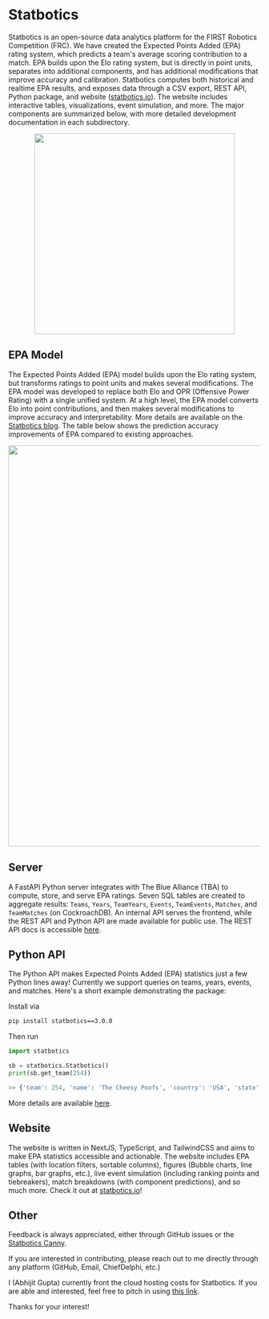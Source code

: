 # Statbotics

Statbotics is an open-source data analytics platform for the FIRST Robotics Competition (FRC). We have created the Expected Points Added (EPA) rating system, which predicts a team's average scoring contribution to a match. EPA builds upon the Elo rating system, but is directly in point units, separates into additional components, and has additional modifications that improve accuracy and calibration. Statbotics computes both historical and realtime EPA results, and exposes data through a CSV export, REST API, Python package, and website ([statbotics.io](https://www.statbotics.io)). The website includes interactive tables, visualizations, event simulation, and more. The major components are summarized below, with more detailed development documentation in each subdirectory.

<p width="100%" align="center">
  <img src="https://user-images.githubusercontent.com/16708871/212447884-68af251c-0813-4542-a81f-1a63c1388a69.png" width=400 />
</p>

## EPA Model

The Expected Points Added (EPA) model builds upon the Elo rating system, but transforms ratings to point units and makes several modifications. The EPA model was developed to replace both Elo and OPR (Offensive Power Rating) with a single unified system. At a high level, the EPA model converts Elo into point contributions, and then makes several modifications to improve accuracy and interpretability. More details are available on the [Statbotics blog](https://www.statbotics.io/blog/epa). The table below shows the prediction accuracy improvements of EPA compared to existing approaches.

<p width="100%" align="center">
  <img src="https://user-images.githubusercontent.com/16708871/212448401-676284d9-de76-4153-9532-05b9ba493a60.png" width=800 />
</p>

## Server

A FastAPI Python server integrates with The Blue Alliance (TBA) to compute, store, and serve EPA ratings. Seven SQL tables are created to aggregate results: `Teams`, `Years`, `TeamYears`, `Events`, `TeamEvents`, `Matches`, and `TeamMatches` (on CockroachDB). An internal API serves the frontend, while the REST API and Python API are made available for public use. The REST API docs is accessible [here](https://www.statbotics.io/api/rest).

## Python API

The Python API makes Expected Points Added (EPA) statistics just a few Python lines away! Currently we support queries on teams, years, events, and matches. Here's a short example demonstrating the package:

Install via

```bash
pip install statbotics==3.0.0
```

Then run

```python
import statbotics

sb = statbotics.Statbotics()
print(sb.get_team(254))

>> {'team': 254, 'name': 'The Cheesy Poofs', 'country': 'USA', 'state': 'CA', 'district': None, 'rookie_year': 1999, 'active': True, 'record': {'wins': 808, 'losses': 160, 'ties': 8, 'count': 976, 'winrate': 0.832}, 'norm_epa': {'current': 1909.0, 'recent': 1904.0, 'mean': 1894.0, 'max': 2058.0}}
```

More details are available [here](https://www.statbotics.io/api/python).

## Website

The website is written in NextJS, TypeScript, and TailwindCSS and aims to make EPA statistics accessible and actionable. The website includes EPA tables (with location filters, sortable columns), figures (Bubble charts, line graphs, bar graphs, etc.), live event simulation (including ranking points and tiebreakers), match breakdowns (with component predictions), and so much more. Check it out at [statbotics.io](https://www.statbotics.io)!

## Other

Feedback is always appreciated, either through GitHub issues or the [Statbotics Canny](https://statbotics.canny.io/feature-requests).

If you are interested in contributing, please reach out to me directly through any platform (GitHub, Email, ChiefDelphi, etc.)

I (Abhijit Gupta) currently front the cloud hosting costs for Statbotics. If you are able and interested, feel free to pitch in using [this link](https://www.buymeacoffee.com/statbotics).

Thanks for your interest!
